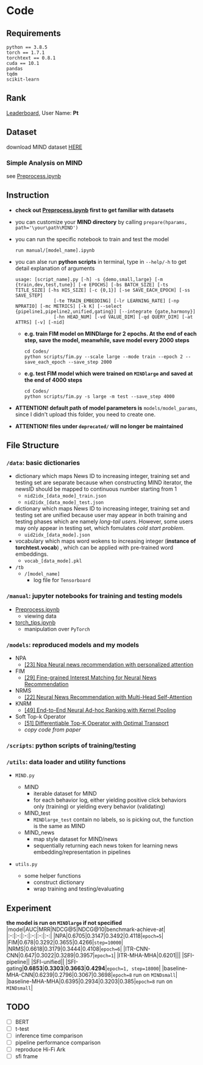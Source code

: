 # Code
## Requirements
```shell
python == 3.8.5
torch == 1.7.1
torchtext == 0.8.1
cuda == 10.1
pandas
tqdm
scikit-learn
```
## Rank
[Leaderboard](https://competitions.codalab.org/competitions/24122#results), User Name: **Pt**
## Dataset
download MIND dataset [HERE](https://msnews.github.io/)
### Simple Analysis on MIND
see [Preprocess.ipynb](manual/Preprocess.ipynb)

## Instruction
- **check out [Preprocess.ipynb](manual/Preprocess.ipynb) first to get familiar with datasets**
- you can customize your **MIND directory** by calling `prepare(hparams, path='\your\path\MIND')`
  
- you can run the specific notebook to train and test the model
  ```shell
  run manual/[model_name].ipynb
  ```

- you can alse run **python scripts** in terminal, type in `--help/-h` to get detail explanation of arguments
  ```shell
  usage: [script_name].py [-h] -s {demo,small,large} [-m {train,dev,test,tune}] [-e EPOCHS] [-bs BATCH_SIZE] [-ts TITLE_SIZE] [-hs HIS_SIZE] [-c {0,1}] [-se SAVE_EACH_EPOCH] [-ss SAVE_STEP]
                [-te TRAIN_EMBEDDING] [-lr LEARNING_RATE] [-np NPRATIO] [-mc METRICS] [-k K] [--select {pipeline1,pipeline2,unified,gating}] [--integrate {gate,harmony}]
                [-hn HEAD_NUM] [-vd VALUE_DIM] [-qd QUERY_DIM] [-at ATTRS] [-v] [-nid]
  ```
  - **e.g. train FIM model on MINDlarge for 2 epochs. At the end of each step, save the model, meanwhile, save model every 2000 steps**
    ```shell
    cd Codes/
    python scripts/fim.py --scale large --mode train --epoch 2 --save_each_epoch --save_step 2000
    ```
  - **e.g. test FIM model which were trained on `MINDlarge` and saved at the end of 4000 steps**
    ```shell
    cd Codes/
    python scripts/fim.py -s large -m test --save_step 4000
    ```
- **ATTENTION! default path of model parameters is** `models/model_params`, since I didn't upload this folder, you need to create one.

- **ATTENTION! files under `deprecated/` will no longer be maintained**
   

## File Structure
### `/data`: basic dictionaries
  - dictionary which maps News ID to increasing integer, training set and testing set are separate because when constructing MIND iterator, the newsID should be mapped to continuous number starting from 1
    - `nid2idx_[data_mode]_train.json`
    - `nid2idx_[data_mode]_test.json`
  - dictionary which maps News ID to increasing integer, training set and testing set are unified because user may appear in both training and testing phases which are namely *long-tail users*. However, some users may only appear in testing set, which fomulates *cold start problem*.
    - `uid2idx_[data_mode].json`
  - vocabulary which maps word wokens to increasing integer (**instance of torchtest.vocab**) , which can be applied with pre-trained word embeddings.
    - `vocab_[data_mode].pkl`
  - `/tb`
    - `/[model_name]`
      - log file for `Tensorboard`

### `/manual`: jupyter notebooks for training and testing models
  - [Preprocess.ipynb](manual/Preprocess.ipynb)
    - viewing data
  - [torch_tips.ipynb](manual/torch_tips.ipynb)
    - manipulation over `PyTorch`

### `/models`: reproduced models and my models
  - NPA
    - [[23] Npa Neural news recommendation with personalized attention](https://dl.acm.org/doi/abs/10.1145/3292500.3330665)
  - FIM
    - [[29] Fine-grained Interest Matching for Neural News Recommendation](https://www.aclweb.org/anthology/2020.acl-main.77.pdf)
  - NRMS
    - [[22] Neural News Recommendation with Multi-Head Self-Attention](https://www.aclweb.org/anthology/D19-1671.pdf)
  - KNRM
    - [[49] End-to-End Neural Ad-hoc Ranking with Kernel Pooling](https://dl.acm.org/doi/pdf/10.1145/3077136.3080809)  
  - Soft Top-k Operator 
    - [[51] Differentiable Top-K Operator with Optimal Transport](https://arxiv.org/pdf/2002.06504.pdf)
    - *copy code from paper*

### `/scripts`: python scripts of training/testing

### `/utils`: data loader and utility functions
- `MIND.py`
  - MIND
    - iterable dataset for MIND
    - for each behavior log, either yielding positive click behaviors only (training) or yielding every behavior (validating)
  - MIND_test
    - `MINDlarge_test` contain no labels, so is picking out, the function is the same as MIND
  - MIND_news
    - map style dataset for MIND/news
    - sequentially returning each news token for learning news embedding/representation in pipelines

- `utils.py`
  - some helper functions
    - construct dictionary
    - wrap training and testing/evaluating

## Experiment
**the model is run on `MINDlarge` if not specified**
|model|AUC|MRR|NDCG@5|NDCG@10|benchmark-achieve-at|
|:-:|:-:|:-:|:-:|:-:|:-:|
|NPA|$0.6705$|$0.3147$|$0.3492$|$0.4118$|`epoch=5`|
|FIM|$0.678$|$0.3292$|$0.3655$|$0.4266$|`step=10000`|
|NRMS|$0.6618$|$0.3179$|$0.3444$|$0.4108$|`epoch=6`|
|ITR-CNN-CNN|$0.647$|$0.3022$|$0.3289$|$0.3957$|`epoch=1`|
|ITR-MHA-MHA|$0.6201$|||
|SFI-pipeline||
|SFI-unified||
|SFI-gating|$\mathbf{0.6853}$|$\mathbf{0.3303}$|$\mathbf{0.3663}$|$\mathbf{0.4294}$|`epoch=1, step=18000`|
|baseline-MHA-CNN|$0.6239$|$0.2796$|$0.3067$|$0.3698$|`epoch=8` run on `MINDsmall`|
|baseline-MHA-MHA|$0.6395$|$0.2934$|$0.3203$|$0.385$|`epoch=8` run on `MINDsmall`|

## TODO
- [ ] BERT
- [ ] t-test
- [ ] inference time comparison
- [ ] pipeline performance comparison
- [ ] reproduce Hi-Fi Ark
- [ ] sfi frame